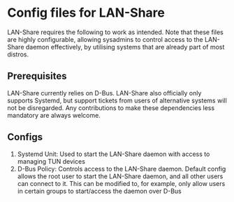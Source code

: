# Config files for LAN-Share

LAN-Share requires the following to work as intended. Note that these files are
highly configurable, allowing sysadmins to control access to the LAN-Share
daemon effectively, by utilising systems that are already part of most distros.

## Prerequisites

LAN-Share currently relies on D-Bus. LAN-Share also officially only supports
Systemd, but support tickets from users of alternative systems will not be
disregarded. Any contributions to make these dependencies less mandatory are
always welcome.

## Configs

1. Systemd Unit: Used to start the LAN-Share daemon with access to managing TUN
devices
2. D-Bus Policy: Controls access to the LAN-Share daemon. Default config allows
the root user to start the LAN-Share daemon, and all other users can connect to
it. This can be modified to, for example, only allow users in certain groups to
start/access the daemon over D-Bus
